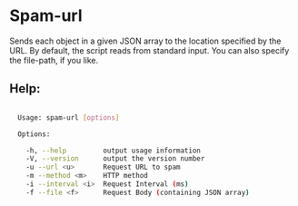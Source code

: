 # Spam-url

Sends each object in a given JSON array to the location specified by the URL. By default, the script reads from standard input. You can also specify the file-path, if you like.

## Help:

```bash

  Usage: spam-url [options]

  Options:

    -h, --help         output usage information
    -V, --version      output the version number
    -u --url <u>       Request URL to spam
    -m --method <m>    HTTP method
    -i --interval <i>  Request Interval (ms)
    -f --file <f>      Request Body (containing JSON array)

```